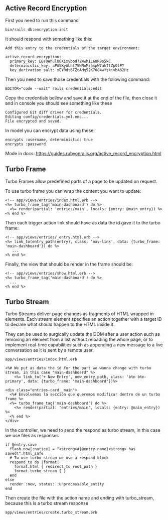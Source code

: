 ## Active Record Encryption

First you need to run this command

```
bin/rails db:encryption:init
```

It should respond with something like this:

```
Add this entry to the credentials of the target environment:

active_record_encryption:
  primary_key: EGY8WhulUOXixybod7ZWwMIL68R9o5kC
  deterministic_key: aPA5XyALhf75NNnMzaspW7akTfZp0lPY
  key_derivation_salt: xEY0dt6TZcAMg52K7O84wYzkjvbA62Hz
```

Then you need to save those credentials with the following command:

```
EDITOR="code --wait" rails credentials:edit
```

Copy the credentials bellow and save it at the end of the file, then close it and in console you should see something like these

```
Configured Git diff driver for credentials.
Editing config/credentials.yml.enc...
File encrypted and saved.
```

In model you can encrypt data using these:

```
encrypts :username, deterministic: true
encrypts :password
```

Mode in docs: https://guides.rubyonrails.org/active_record_encryption.html

## Turbo Frame

Turbo Frames allow predefined parts of a page to be updated on request.

To use turbo frame you can wrap the content you want to update:

```erb
<!-- app/views/entries/index.html.erb -->
<%= turbo_frame_tag('main-dashboard') do %>
  <%= render(partial: 'entries/main', locals: {entry: @main_entry}) %>
<% end %>
```

Then each trigger action link should have as data the id gave it to the turbo frame:

```erb
<!-- app/views/entries/_entry.html.erb -->
<%= link_to(entry_path(entry), class: 'nav-link', data: {turbo_frame: 'main-dashboard'}) do %>
   ...
<% end %>
```

Finally, the view that should be render in the frame should be:

```erb
<!-- app/views/entries/show.html.erb -->
<%= turbo_frame_tag('main-dashboard') do %>
  ...
<% end %>
```

## Turbo Stream

Turbo Streams deliver page changes as fragments of HTML wrapped in <turbo-stream> elements. Each stream element specifies an action together with a target ID to declare what should happen to the HTML inside it.

They can be used to surgically update the DOM after a user action such as removing an element from a list without reloading the whole page, or to implement real-time capabilities such as appending a new message to a live conversation as it is sent by a remote user.

```erb
app/views/entries/index.html.erb

<%# We put as data the id for the part we wanna change with turbo stream, in this case "main-dashboard" %>
    <%= link_to('+ New Entry', new_entry_path, class: 'btn btn-primary', data: {turbo_frame: "main-dashboard"})%>

<div class="entries-card__main">
  <%# Envolvemos la sección que queremos modificar dentro de un turbo frame %>
  <%= turbo_frame_tag('main-dashboard') do %>
    <%= render(partial: 'entries/main', locals: {entry: @main_entry}) %>
  <% end %>
</div>
```

In the controller, we need to send the respond as turbo stream, in this case we use files as responses

```erb
if @entry.save
  flash.now[:notice] = "<strong>#{@entry.name}<strong> has saved!".html_safe
  # Tu use turbo stream we use a respond block
  respond_to do |format|
    format.html { redirect_to root_path }
    format.turbo_stream { }
  end
else
  render :new, status: :unprocessable_entity
end
```

Then create the file with the action name and ending with turbo_stream, because this is a turbo stream response

```erb
app/views/entries/create.turbo_stream.erb
```
